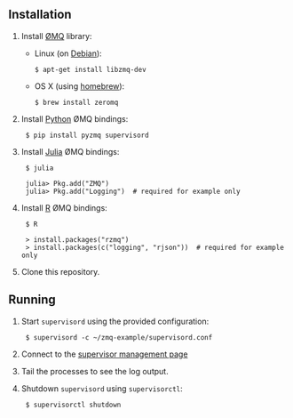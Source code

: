 Installation
------------

1. Install [ØMQ](http://zeromq.org/) library:
      - Linux (on [Debian](http://debian.org/)):

            $ apt-get install libzmq-dev
      - OS X (using [homebrew](http://brew.sh/)):

            $ brew install zeromq
2. Install [Python](http://python.org/) ØMQ bindings:

        $ pip install pyzmq supervisord
3. Install [Julia](http://julialang.org/) ØMQ bindings:

        $ julia

        julia> Pkg.add("ZMQ")
        julia> Pkg.add("Logging")  # required for example only

4. Install [R](http://r-project.org/) ØMQ bindings:

        $ R

        > install.packages("rzmq")
        > install.packages(c("logging", "rjson"))  # required for example only

5. Clone this repository.

Running
-------

1. Start `supervisord` using the provided configuration:

        $ supervisord -c ~/zmq-example/supervisord.conf

2. Connect to the [supervisor management page](http://localhost:9001/)

3. Tail the processes to see the log output.

4. Shutdown `supervisord` using `supervisorctl`:

        $ supervisorctl shutdown
